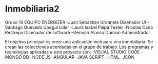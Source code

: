 # Inmobiliaria2

Grupo 16
EQUIPO ENERGIZER
-Juan Sebastian Urdaneta Diseñador UI
-Santiago Quevedo Upegui Líder
-Laura Isabel Paipa Tester
-Nicolas Cano Restrepo Diseñador de software
-German Alonso Damian Administrador

El objetivo principal es crear una aplicación web para una inmobiliaria.
Se crean las colecciones acordadas en el grupo de trabajo.
Los programas y tecnologias aplicadas a este proyecto son:
-VISUAL STUDIO CODE
-MONGO DB
-NODE.JS
-ANGULAR
-JAVA SCRIPT
-HTML
-JSON
